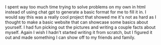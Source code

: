 I spent way too much time trying to solve problems on my own in html instead of using chat gpt to generate a basic format for me to fill it in. I would say this was a really cool project that showed me it's not as hard as I thought to make a basic website that can showcase some basics about yourself. I had fun picking out the pictures and writing a couple facts about myself. Again I wish I hadn't started writing it from scratch, but I figured it out and made something I can show off to my friends and family.